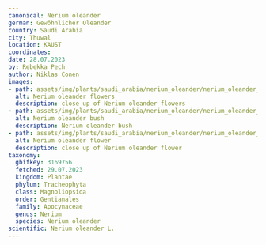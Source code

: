 ```yaml
---
canonical: Nerium oleander
german: Gewöhnlicher Oleander
country: Saudi Arabia
city: Thuwal
location: KAUST
coordinates:
date: 28.07.2023
by: Rebekka Pech
author: Niklas Conen
images:
- path: assets/img/plants/saudi_arabia/nerium_oleander/nerium_oleander_1.jpg
  alt: Nerium oleander flowers
  description: close up of Nerium oleander flowers
- path: assets/img/plants/saudi_arabia/nerium_oleander/nerium_oleander_2.jpg
  alt: Nerium oleander bush
  description: Nerium oleander bush
- path: assets/img/plants/saudi_arabia/nerium_oleander/nerium_oleander_3.jpg
  alt: Nerium oleander flower
  description: close up of Nerium oleander flower
taxonomy:
  gbifkey: 3169756
  fetched: 29.07.2023
  kingdom: Plantae
  phylum: Tracheophyta
  class: Magnoliopsida
  order: Gentianales
  family: Apocynaceae
  genus: Nerium
  species: Nerium oleander
scientific: Nerium oleander L.
---
```

